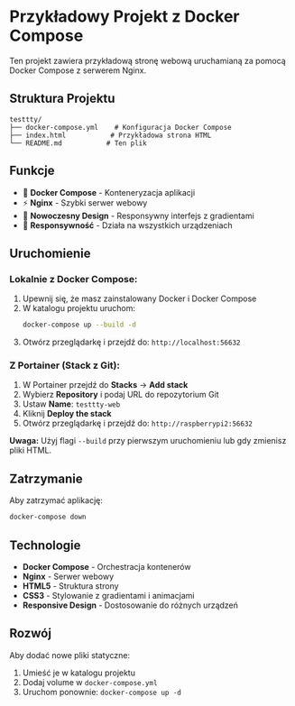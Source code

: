 # Przykładowy Projekt z Docker Compose

Ten projekt zawiera przykładową stronę webową uruchamianą za pomocą Docker Compose z serwerem Nginx.

## Struktura Projektu

```
testtty/
├── docker-compose.yml    # Konfiguracja Docker Compose
├── index.html           # Przykładowa strona HTML
└── README.md           # Ten plik
```

## Funkcje

- 🐳 **Docker Compose** - Konteneryzacja aplikacji
- ⚡ **Nginx** - Szybki serwer webowy
- 🎨 **Nowoczesny Design** - Responsywny interfejs z gradientami
- 📱 **Responsywność** - Działa na wszystkich urządzeniach

## Uruchomienie

### Lokalnie z Docker Compose:
1. Upewnij się, że masz zainstalowany Docker i Docker Compose
2. W katalogu projektu uruchom:
   ```bash
   docker-compose up --build -d
   ```
3. Otwórz przeglądarkę i przejdź do: `http://localhost:56632`

### Z Portainer (Stack z Git):
1. W Portainer przejdź do **Stacks** → **Add stack**
2. Wybierz **Repository** i podaj URL do repozytorium Git
3. Ustaw **Name**: `testtty-web`
4. Kliknij **Deploy the stack**
5. Otwórz przeglądarkę i przejdź do: `http://raspberrypi2:56632`

**Uwaga:** Użyj flagi `--build` przy pierwszym uruchomieniu lub gdy zmienisz pliki HTML.

## Zatrzymanie

Aby zatrzymać aplikację:
```bash
docker-compose down
```

## Technologie

- **Docker Compose** - Orchestracja kontenerów
- **Nginx** - Serwer webowy
- **HTML5** - Struktura strony
- **CSS3** - Stylowanie z gradientami i animacjami
- **Responsive Design** - Dostosowanie do różnych urządzeń

## Rozwój

Aby dodać nowe pliki statyczne:
1. Umieść je w katalogu projektu
2. Dodaj volume w `docker-compose.yml`
3. Uruchom ponownie: `docker-compose up -d` 